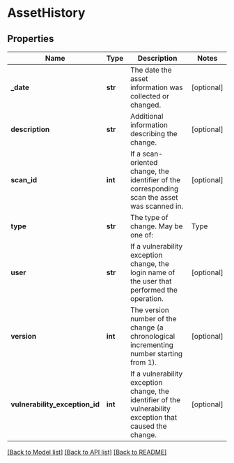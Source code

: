 # AssetHistory

## Properties
Name | Type | Description | Notes
------------ | ------------- | ------------- | -------------
**_date** | **str** | The date the asset information was collected or changed. | [optional] 
**description** | **str** | Additional information describing the change. | [optional] 
**scan_id** | **int** | If a scan-oriented change, the identifier of the corresponding scan the asset was scanned in. | [optional] 
**type** | **str** | The type of change. May be one of:  | Type                                | Source of Data                                              |  | ----------------------------------- | ----------------------------------------------------------- |  | &#x60;ASSET-IMPORT&#x60;, &#x60;EXTERNAL-IMPORT&#x60;   | External source such as the API                             |  | &#x60;EXTERNAL-IMPORT-APPSPIDER&#x60;         | Rapid7 InsightAppSec (previously known as AppSpider)        |  | &#x60;SCAN&#x60;                              | Scan engine scan                                            |  | &#x60;AGENT-IMPORT&#x60;                      | Rapid7 Insight Agent                                        |  | &#x60;ACTIVE-SYNC&#x60;                       | ActiveSync                                                  |  | &#x60;SCAN-LOG-IMPORT&#x60;                   | Manual import of a scan log                                 |  | &#x60;VULNERABILITY_EXCEPTION_APPLIED&#x60;   | Vulnerability exception applied                             |  | &#x60;VULNERABILITY_EXCEPTION_UNAPPLIED&#x60; | Vulnerability exception unapplied                           | | [optional] 
**user** | **str** | If a vulnerability exception change, the login name of the user that performed the operation. | [optional] 
**version** | **int** | The version number of the change (a chronological incrementing number starting from 1).  | [optional] 
**vulnerability_exception_id** | **int** | If a vulnerability exception change, the identifier of the vulnerability exception that caused the change. | [optional] 

[[Back to Model list]](../README.md#documentation-for-models) [[Back to API list]](../README.md#documentation-for-api-endpoints) [[Back to README]](../README.md)


